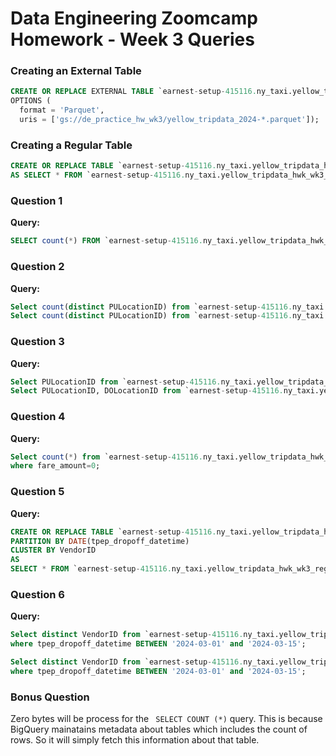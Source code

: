 # Data Engineering Zoomcamp Homework - Week 3 Queries

### Creating an External Table
```sql
CREATE OR REPLACE EXTERNAL TABLE `earnest-setup-415116.ny_taxi.yellow_tripdata_hwk_wk3_external`
OPTIONS (
  format = 'Parquet',
  uris = ['gs://de_practice_hw_wk3/yellow_tripdata_2024-*.parquet']);
```

### Creating a Regular Table
```sql
CREATE OR REPLACE TABLE `earnest-setup-415116.ny_taxi.yellow_tripdata_hwk_wk3_regular`
AS SELECT * FROM `earnest-setup-415116.ny_taxi.yellow_tripdata_hwk_wk3_external`;
```

### Question 1
**Query:**
```sql
SELECT count(*) FROM `earnest-setup-415116.ny_taxi.yellow_tripdata_hwk_wk3_regular`;
```


### Question 2
**Query:**
```sql
Select count(distinct PULocationID) from `earnest-setup-415116.ny_taxi.yellow_tripdata_hwk_wk3_regular`; 
Select count(distinct PULocationID) from `earnest-setup-415116.ny_taxi.yellow_tripdata_hwk_wk3_external`;
```


### Question 3
**Query:**
```sql
Select PULocationID from `earnest-setup-415116.ny_taxi.yellow_tripdata_hwk_wk3_regular`;
Select PULocationID, DOLocationID from `earnest-setup-415116.ny_taxi.yellow_tripdata_hwk_wk3_regular`;
```


### Question 4
**Query:**
```sql
Select count(*) from `earnest-setup-415116.ny_taxi.yellow_tripdata_hwk_wk3_regular`
where fare_amount=0;
```

### Question 5
**Query:**
```sql
CREATE OR REPLACE TABLE `earnest-setup-415116.ny_taxi.yellow_tripdata_hwk_wk3_partitioned_and_clustered`
PARTITION BY DATE(tpep_dropoff_datetime)
CLUSTER BY VendorID
AS
SELECT * FROM `earnest-setup-415116.ny_taxi.yellow_tripdata_hwk_wk3_regular`;
```

### Question 6
**Query:**
```sql
Select distinct VendorID from `earnest-setup-415116.ny_taxi.yellow_tripdata_hwk_wk3_regular` --310.24MB 
where tpep_dropoff_datetime BETWEEN '2024-03-01' and '2024-03-15';

Select distinct VendorID from `earnest-setup-415116.ny_taxi.yellow_tripdata_hwk_wk3_partitioned_and_clustered` --26.84MB 
where tpep_dropoff_datetime BETWEEN '2024-03-01' and '2024-03-15';
```
### Bonus Question
Zero bytes will be process for the ``` SELECT COUNT (*)``` query.
This is because BigQuery mainatains metadata about tables which includes the count of rows. So it will simply fetch this information about that table.

